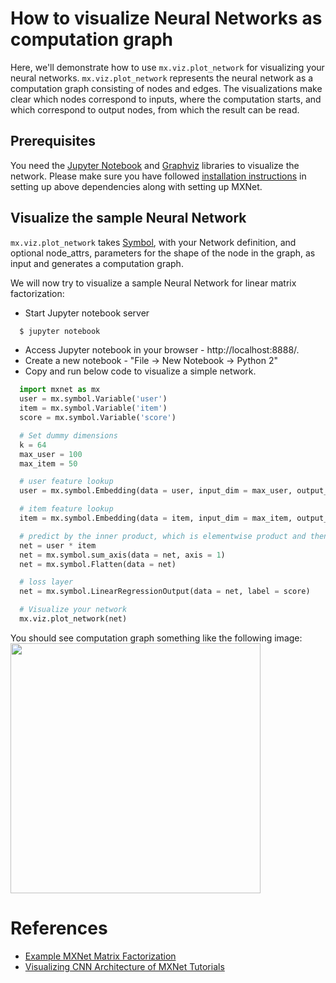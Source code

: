 # How to visualize Neural Networks as computation graph

Here, we'll demonstrate how to use ```mx.viz.plot_network```
for visualizing your neural networks. ```mx.viz.plot_network```
represents the neural network as a computation graph consisting of nodes and edges.
The visualizations make clear which nodes correspond to inputs,
where the computation starts,
and which correspond to output nodes,
from which the result can be read.

## Prerequisites
You need the [Jupyter Notebook](jupyter.readthedocs.io)
and [Graphviz](http://www.graphviz.org/) libraries to visualize the network.
Please make sure you have followed [installation instructions](http://mxnet.io/get_started/setup.html)
in setting up above dependencies along with setting up MXNet.

## Visualize the sample Neural Network

```mx.viz.plot_network``` takes [Symbol](http://mxnet.io/api/python/symbol.html), with your Network definition, and optional node_attrs, parameters for the shape of the node in the graph,  as input and generates a computation graph.

We will now try to visualize a sample Neural Network for linear matrix factorization:
- Start Jupyter notebook server
```bash
  $ jupyter notebook
```
- Access Jupyter notebook in your browser - http://localhost:8888/.
- Create a new notebook - "File -> New Notebook -> Python 2"
- Copy and run below code to visualize a simple network.

```python
  import mxnet as mx
  user = mx.symbol.Variable('user')
  item = mx.symbol.Variable('item')
  score = mx.symbol.Variable('score')

  # Set dummy dimensions
  k = 64
  max_user = 100
  max_item = 50

  # user feature lookup
  user = mx.symbol.Embedding(data = user, input_dim = max_user, output_dim = k)

  # item feature lookup
  item = mx.symbol.Embedding(data = item, input_dim = max_item, output_dim = k)

  # predict by the inner product, which is elementwise product and then sum
  net = user * item
  net = mx.symbol.sum_axis(data = net, axis = 1)
  net = mx.symbol.Flatten(data = net)

  # loss layer
  net = mx.symbol.LinearRegressionOutput(data = net, label = score)

  # Visualize your network
  mx.viz.plot_network(net)
```
You should see computation graph something like the following image:
<img src=https://raw.githubusercontent.com/dmlc/web-data/master/mxnet/image/SampleNetworkVisualization.png
width=400/>

# References
* [Example MXNet Matrix Factorization](https://github.com/dmlc/mxnet/blob/master/example/recommenders/demo1-MF.ipynb)
* [Visualizing CNN Architecture of MXNet Tutorials](http://josephpcohen.com/w/visualizing-cnn-architectures-side-by-side-with-mxnet/)
